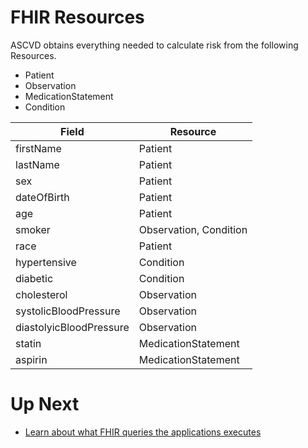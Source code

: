 # FHIR Resources

ASCVD obtains everything needed to calculate risk from the following Resources.

- Patient
- Observation
- MedicationStatement
- Condition

| Field                   | Resource               |
| ----------------------- | ---------------------- |
| firstName               | Patient                |
| lastName                | Patient                |
| sex                     | Patient                |
| dateOfBirth             | Patient                |
| age                     | Patient                |
| smoker                  | Observation, Condition |
| race                    | Patient                |
| hypertensive            | Condition              |
| diabetic                | Condition              |
| cholesterol             | Observation            |
| systolicBloodPressure   | Observation            |
| diastolyicBloodPressure | Observation            |
| statin                  | MedicationStatement    |
| aspirin                 | MedicationStatement    |

# Up Next

- [Learn about what FHIR queries the applications executes](./QUERIES.md)
